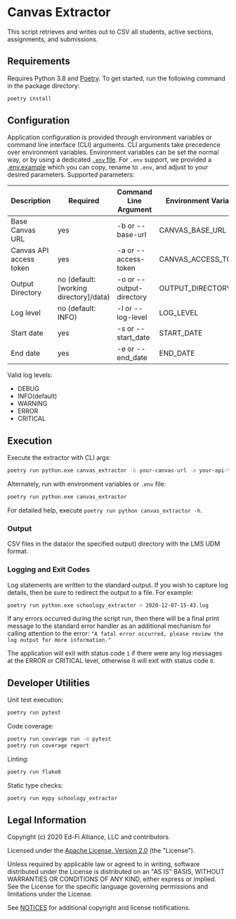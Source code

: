 # Canvas Extractor

This script retrieves and writes out to CSV all students, active sections, assignments,
and submissions.

## Requirements

Requires Python 3.8 and [Poetry](https://python-poetry.org/). To get started,
run the following command in the package directory:

```bash
poetry install
```

## Configuration

Application configuration is provided through environment variables or command
line interface (CLI) arguments. CLI arguments take precedence over environment
variables. Environment variables can be set the normal way, or by using a
dedicated [`.env` file](https://pypi.org/project/python-dotenv/). For `.env`
support, we provided a [.env.example](.env.example) which you can copy, rename
to `.env`, and adjust to your desired parameters. Supported parameters:

| Description | Required | Command Line Argument | Environment Variable |
| ----------- | -------- | --------------------- | -------------------- |
| Base Canvas URL | yes | -b or --base-url | CANVAS_BASE_URL |
| Canvas API access token | yes |  -a or --access-token | CANVAS_ACCESS_TOKEN |
| Output Directory | no (default: [working directory]/data) | -o or --output-directory | OUTPUT_DIRECTORY |
| Log level | no (default: INFO) | -l or --log-level | LOG_LEVEL |
| Start date | yes | -s or --start_date | START_DATE |
| End date | yes | -e or --end_date | END_DATE |


Valid log levels:
* DEBUG
* INFO(default)
* WARNING
* ERROR
* CRITICAL

## Execution

Execute the extractor with CLI args:

```bash
poetry run python.exe canvas_extractor -b your-canvas-url -a your-api-token -s start-date-range -e end-date-range
```

Alternately, run with environment variables or `.env` file:

```bash
poetry run python.exe canvas_extractor
```

For detailed help, execute `poetry run python canvas_extractor -h`.

### Output

CSV files in the data(or the specified output) directory with the LMS UDM format.

### Logging and Exit Codes

Log statements are written to the standard output. If you wish to capture log
details, then be sure to redirect the output to a file. For example:

```bash
poetry run python.exe schoology_extractor > 2020-12-07-15-43.log
```

If any errors occurred during the script run, then there will be a final print
message to the standard error handler as an additional mechanism for calling
attention to the error: `"A fatal error occurred, please review the log output
for more information."`

The application will exit with status code `1` if there were any log messages at
the ERROR or CRITICAL level, otherwise it will exit with status code `0`.

## Developer Utilities

Unit test execution:

```bash
poetry run pytest
```

Code coverage:

```bash
poetry run coverage run -m pytest
poetry run coverage report
```

Linting:

```bash
poetry run flake8
```

Static type checks:

```bash
poetry run mypy schoology_extractor
```

## Legal Information

Copyright (c) 2020 Ed-Fi Alliance, LLC and contributors.

Licensed under the [Apache License, Version 2.0](LICENSE) (the "License").

Unless required by applicable law or agreed to in writing, software distributed
under the License is distributed on an "AS IS" BASIS, WITHOUT WARRANTIES OR
CONDITIONS OF ANY KIND, either express or implied. See the License for the
specific language governing permissions and limitations under the License.

See [NOTICES](NOTICES.md) for additional copyright and license notifications.